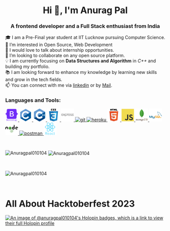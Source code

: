 <h1 align="center">Hi 👋, I'm Anurag Pal</h1>
<h3 align="center">A frontend developer and a Full Stack enthusiast from India</h3>

<!--
**Anuragpal010104/Anuragpal010104** is a ✨ _special_ ✨ repository because its `README.md` (this file) appears on your GitHub profile.
-->



🎓 I am a Pre-Final year student at IIT Lucknow pursuing Computer Science. <br>
👀 I’m interested in Open Source, Web Development <br>
💬 I would love to talk about internship opportunities. <br>
💞️ I’m looking to collaborate on any open source platform. <br>
💡 I am currently focusing on **Data Structures and Algorithm** in *C++* and building my portfolio. <br>
📚 I am looking forward to enhance my knowledge by learning new skills and grow in the tech fields. <br>
📫 You can connect with me via  [linkedin](www.linkedin.com/in/anurag-pal-26a094250) or by [Mail](anuragpal2004@gmail.com).

<h3 align="left">Languages and Tools:</h3>

<p align="left"> <a href="https://getbootstrap.com" target="_blank" rel="noreferrer"> <img src="https://raw.githubusercontent.com/devicons/devicon/master/icons/bootstrap/bootstrap-plain-wordmark.svg" alt="bootstrap" width="40" height="40"/> </a> <a href="https://www.cprogramming.com/" target="_blank" rel="noreferrer"> <img src="https://raw.githubusercontent.com/devicons/devicon/master/icons/c/c-original.svg" alt="c" width="40" height="40"/> </a> <a href="https://www.w3schools.com/cpp/" target="_blank" rel="noreferrer"> <img src="https://raw.githubusercontent.com/devicons/devicon/master/icons/cplusplus/cplusplus-original.svg" alt="cplusplus" width="40" height="40"/> </a> <a href="https://www.w3schools.com/css/" target="_blank" rel="noreferrer"> <img src="https://raw.githubusercontent.com/devicons/devicon/master/icons/css3/css3-original-wordmark.svg" alt="css3" width="40" height="40"/> </a> <a href="https://expressjs.com" target="_blank" rel="noreferrer"> <img src="https://raw.githubusercontent.com/devicons/devicon/master/icons/express/express-original-wordmark.svg" alt="express" width="40" height="40"/> </a> <a href="https://git-scm.com/" target="_blank" rel="noreferrer"> <img src="https://www.vectorlogo.zone/logos/git-scm/git-scm-icon.svg" alt="git" width="40" height="40"/> </a> <a href="https://heroku.com" target="_blank" rel="noreferrer"> <img src="https://www.vectorlogo.zone/logos/heroku/heroku-icon.svg" alt="heroku" width="40" height="40"/> </a> <a href="https://www.w3.org/html/" target="_blank" rel="noreferrer"> <img src="https://raw.githubusercontent.com/devicons/devicon/master/icons/html5/html5-original-wordmark.svg" alt="html5" width="40" height="40"/> </a> <a href="https://developer.mozilla.org/en-US/docs/Web/JavaScript" target="_blank" rel="noreferrer"> <img src="https://raw.githubusercontent.com/devicons/devicon/master/icons/javascript/javascript-original.svg" alt="javascript" width="40" height="40"/> </a> <a href="https://www.mongodb.com/" target="_blank" rel="noreferrer"> <img src="https://raw.githubusercontent.com/devicons/devicon/master/icons/mongodb/mongodb-original-wordmark.svg" alt="mongodb" width="40" height="40"/> </a> <a href="https://www.mysql.com/" target="_blank" rel="noreferrer"> <img src="https://raw.githubusercontent.com/devicons/devicon/master/icons/mysql/mysql-original-wordmark.svg" alt="mysql" width="40" height="40"/> </a> <a href="https://nodejs.org" target="_blank" rel="noreferrer"> <img src="https://raw.githubusercontent.com/devicons/devicon/master/icons/nodejs/nodejs-original-wordmark.svg" alt="nodejs" width="40" height="40"/> </a> <a href="https://postman.com" target="_blank" rel="noreferrer"> <img src="https://www.vectorlogo.zone/logos/getpostman/getpostman-icon.svg" alt="postman" width="40" height="40"/> </a> <a href="https://reactjs.org/" target="_blank" rel="noreferrer"> <img src="https://raw.githubusercontent.com/devicons/devicon/master/icons/react/react-original-wordmark.svg" alt="react" width="40" height="40"/>  </a> </p>

<br>

<p><img align="left" src="https://github-readme-stats.vercel.app/api/top-langs?username=Anuragpal010104&show_icons=true&locale=en&layout=compact" alt="Anuragpal010104" /></p>
<p>&nbsp;<img align="center" src="https://github-readme-stats.vercel.app/api?username=Anuragpal010104&show_icons=true&locale=en" alt="Anuragpal010104" /></p>
<br>
<p><img align="center" src="https://github-readme-streak-stats.herokuapp.com/?user=Anuragpal010104&" alt="Anuragpal010104" /></p>

<br>

<h1>All About Hacktoberfest 2023 </h1>

[![An image of @anuragpal010104's Holopin badges, which is a link to view their full Holopin profile](https://holopin.me/anuragpal010104)](https://holopin.io/@anuragpal010104)


